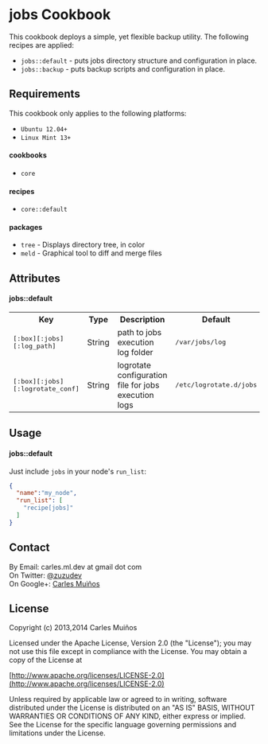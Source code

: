# jobs Cookbook

This cookbook deploys a simple, yet flexible backup utility.
The following recipes are applied:

- `jobs::default` - puts jobs directory structure and configuration in place.
- `jobs::backup` - puts backup scripts and configuration in place.


## Requirements

This cookbook only applies to the following platforms:  
- `Ubuntu 12.04+`
- `Linux Mint 13+`

#### cookbooks
- `core`

#### recipes
- `core::default`

#### packages
- `tree` - Displays directory tree, in color
- `meld` - Graphical tool to diff and merge files


## Attributes

#### jobs::default
<table>
  <tr>
    <th>Key</th>
    <th>Type</th>
    <th>Description</th>
    <th>Default</th>
  </tr>
  <tr>
    <td><tt>[:box][:jobs][:log_path]</tt></td>
    <td>String</td>
    <td>path to jobs execution log folder</td>
    <td><tt>/var/jobs/log</tt></td>
  </tr>
  <tr>
    <td><tt>[:box][:jobs][:logrotate_conf]</tt></td>
    <td>String</td>
    <td>logrotate configuration file for jobs execution logs</td>
    <td><tt>/etc/logrotate.d/jobs</tt></td>
  </tr>
</table>


## Usage

#### jobs::default
Just include `jobs` in your node's `run_list`:

```json
{
  "name":"my_node",
  "run_list": [
    "recipe[jobs]"
  ]
}
```


## Contact

By Email:   carles.ml.dev at gmail dot com  
On Twitter: [@zuzudev](https://twitter.com/zuzudev)  
On Google+: [Carles Muiños](https://plus.google.com/109480759201585988691)


## License

Copyright (c) 2013,2014 Carles Muiños

Licensed under the Apache License, Version 2.0 (the "License");
you may not use this file except in compliance with the License.
You may obtain a copy of the License at

[http://www.apache.org/licenses/LICENSE-2.0](http://www.apache.org/licenses/LICENSE-2.0)

Unless required by applicable law or agreed to in writing, software
distributed under the License is distributed on an "AS IS" BASIS,
WITHOUT WARRANTIES OR CONDITIONS OF ANY KIND, either express or implied.
See the License for the specific language governing permissions and
limitations under the License.

